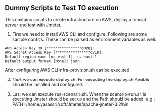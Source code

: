 ## Dummy Scripts to Test TG execution

This contains scripts to create infrastructure on AWS, deploy a tomcat server and test with Jmeter. 

1. First we need to install AWS CLI and configure, Following are some sample configs. These can be parsed as environment variables as well.

````
AWS Access Key ID [****************QMZQ]: 
AWS Secret Access Key [****************dV1K]: 
Default region name [us-east-1]: us-east-1
Default output format [None]: json
````
After configuring AWS CLI infra-provision.sh can be executed.

2. Next we can execute deploy.sh. For executing the deploy.sh Ansible should be installed and configured.

3. Last we can execute run-scenario.sh. When the scenario-run.sh is executing Jmeter should be set up and the Path should be added.
e.g : PATH=/home/yasassri/soft/Jmeter/apache-jmeter-3.2/bin

